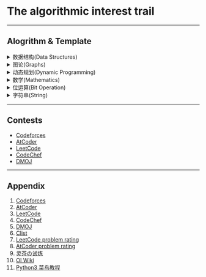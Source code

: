 # The algorithmic interest trail

***

## Alogrithm & Template

<details>
  <summary>数据结构(Data Structures)</summary>

*   [并查集DSU(Disjoint Set Union)](/Template/dsu.py)
*   [树状数组(Binary Indexed Tree)](/Template/bit.py)
*   线段数
*   有序容器(Sorted Container)  
    `主要是大部分OJ都不支持Python的sortedcontainers`
    *   [SortedList](/Template/SortedList.py)
    *   [SortedSet](/Template/SortedSet.py)
    *   [SortedMultiset](/Template/SortedMultiset.py)

</details>

<details>
  <summary>图论(Graphs)</summary>

*   [拓扑排序TopoSort](/Template/topoSort.py)
*   双向BFS
*   [最近公共祖先(Least Common Ancestors)](/Template/lca.py)

</details>

<details>
  <summary>动态规划(Dynamic Programming)</summary>

*   线性DP
    *   [LIS最长上升子序列](/Template/lis.py)
*   数位DP
*   树形DP

</details>

<details>
  <summary>数学(Mathematics)</summary>

*   质数(Prime Number)
*   质因子(Prime Factors)
*   逆元(Inverse Element)
*   组合数(Combinations)
*   容斥(Include/Exclude)
*   [isqrt(Integer Sqrt)](/Template/isqrt.py)
*   [超几何分布(Hypergeometric Distribution)](/Template/hypergeometricDistribution.md)
*   [卡塔兰数(Catalan)](/Template/catalan.md)

</details>

<details>
  <summary>位运算(Bit Operation)</summary>

*   二进制分组
*   按位或运算
*   数字异或运算

</details>

<details>
  <summary>字符串(String)</summary>

*   [字典树(Trie)](/Template/trie.py)
*   [异或字典树(01Trie)](/Template/binaryTrie.py)
*   KMP

</details>

***

## Contests

*   [Codeforces](/Contests/CodeforcesPython/)
*   [AtCoder](/Contests/AtCoderPython/)
*   [LeetCode](/Contests/LeetCodePython/)
*   [CodeChef](Contests/CodeChef/)
*   [DMOJ](/Contests/DMOJ/)

***

## Appendix

1.  [Codeforces](https://codeforces.com/)
2.  [AtCoder](https://atcoder.jp/home)
3.  [LeetCode](https://leetcode.cn/)
4.  [CodeChef](https://www.codechef.com/)
5.  [DMOJ](https://dmoj.ca/)
6.  [Clist](https://clist.by/)
7.  [LeetCode problem rating](https://zerotrac.github.io/leetcode_problem_rating/#/)
8.  [AtCoder problem rating](https://kenkoooo.com/atcoder/#/list/)
9.  [灵茶の试炼](https://docs.qq.com/sheet/DWGFoRGVZRmxNaXFz?tab=BB08J2)
10. [OI Wiki](https://oi-wiki.org/)
11. [Python3 菜鸟教程](https://www.runoob.com/python3/python3-tutorial.html)

